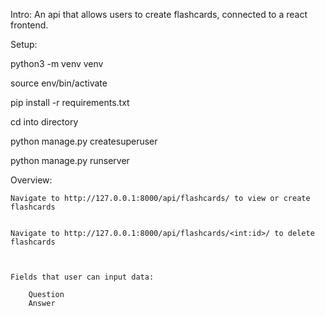 Intro:
    An api that allows users to create flashcards, connected to a 
    react frontend.


Setup:

   python3 -m venv venv
   
   source env/bin/activate

   pip install -r requirements.txt

   cd into directory 

   python manage.py createsuperuser

   python manage.py runserver

Overview: 

    Navigate to http://127.0.0.1:8000/api/flashcards/ to view or create flashcards
    
    
    Navigate to http://127.0.0.1:8000/api/flashcards/<int:id>/ to delete flashcards



    Fields that user can input data:

        Question
        Answer


   
